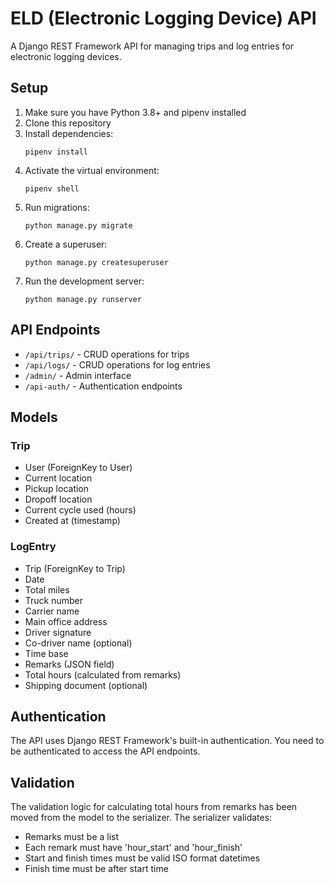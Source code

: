 # ELD (Electronic Logging Device) API

A Django REST Framework API for managing trips and log entries for electronic logging devices.

## Setup

1. Make sure you have Python 3.8+ and pipenv installed
2. Clone this repository
3. Install dependencies:
   ```
   pipenv install
   ```
4. Activate the virtual environment:
   ```
   pipenv shell
   ```
5. Run migrations:
   ```
   python manage.py migrate
   ```
6. Create a superuser:
   ```
   python manage.py createsuperuser
   ```
7. Run the development server:
   ```
   python manage.py runserver
   ```

## API Endpoints

- `/api/trips/` - CRUD operations for trips
- `/api/logs/` - CRUD operations for log entries
- `/admin/` - Admin interface
- `/api-auth/` - Authentication endpoints

## Models

### Trip

- User (ForeignKey to User)
- Current location
- Pickup location
- Dropoff location
- Current cycle used (hours)
- Created at (timestamp)

### LogEntry

- Trip (ForeignKey to Trip)
- Date
- Total miles
- Truck number
- Carrier name
- Main office address
- Driver signature
- Co-driver name (optional)
- Time base
- Remarks (JSON field)
- Total hours (calculated from remarks)
- Shipping document (optional)

## Authentication

The API uses Django REST Framework's built-in authentication. You need to be authenticated to access the API endpoints.

## Validation

The validation logic for calculating total hours from remarks has been moved from the model to the serializer. The serializer validates:

- Remarks must be a list
- Each remark must have 'hour_start' and 'hour_finish'
- Start and finish times must be valid ISO format datetimes
- Finish time must be after start time
